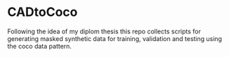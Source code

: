 # CADtoCoco
Following the idea of my diplom thesis this repo collects scripts for generating masked synthetic data for training, validation and testing using the coco data pattern. 
